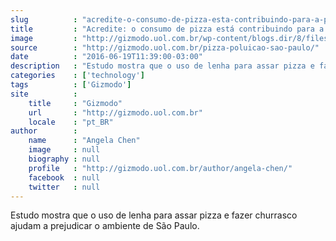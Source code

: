 ```yaml
---
slug          : "acredite-o-consumo-de-pizza-esta-contribuindo-para-a-poluicao-em-sao-paulo"
title         : "Acredite: o consumo de pizza está contribuindo para a poluição em São Paulo"
image         : "http://gizmodo.uol.com.br/wp-content/blogs.dir/8/files/2016/06/pizza-oven-619140_1280-e1466288279548.jpg"
source        : "http://gizmodo.uol.com.br/pizza-poluicao-sao-paulo/"
date          : "2016-06-19T11:39:00-03:00"
description   : "Estudo mostra que o uso de lenha para assar pizza e fazer churrasco ajudam a prejudicar o ambiente de São Paulo."
categories    : ['technology']
tags          : ['Gizmodo']
site          :
    title     : "Gizmodo"
    url       : "http://gizmodo.uol.com.br"
    locale    : "pt_BR"
author        :
    name      : "Angela Chen"
    image     : null
    biography : null
    profile   : "http://gizmodo.uol.com.br/author/angela-chen/"
    facebook  : null
    twitter   : null
---
```


Estudo mostra que o uso de lenha para assar pizza e fazer churrasco ajudam a prejudicar o ambiente de São Paulo.
